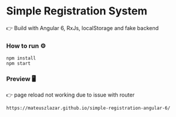 # Simple Registration System
👉 Build with Angular 6, RxJs, localStorage and fake backend

### How to run ⚙

```
npm install
npm start
```

### Preview 🖥
👉 page reload not working due to issue with router

```
https://mateuszlazar.github.io/simple-registration-angular-6/
```


